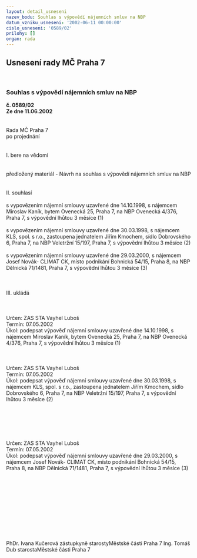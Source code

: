 ```yaml
---
layout: detail_usneseni
nazev_bodu: Souhlas s výpovědí nájemních smluv na NBP
datum_vzniku_usneseni: '2002-06-11 00:00:00'
cislo_usneseni: '0589/02'
prilohy: []
organ: rada
---
```

<div id="ucUsn_pList" class="usn">
	<span><h2>Usnesení rady MČ Praha 7 </h2>
<br></span><div class="standBody">
<span><h3>Souhlas s výpovědí nájemních smluv na NBP</h3></span><div class="center">
		<strong>č. 0589/02</strong><br>
	</div>
<div class="center">
		<strong>Ze dne 11.06.2002</strong><br><br>
	</div>
<br>Rada MČ Praha 7<br>po projednání<br><br><br>I.	bere na vědomí<br><br> <br>předložený materiál - Návrh na souhlas s výpovědí nájemních smluv na NBP<br><br><br>II.	souhlasí <br><br>s vypovězením nájemní smlouvy uzavřené dne 14.10.1998, s nájemcem Miroslav Kaník, bytem Ovenecká 25, Praha 7, na NBP Ovenecká 4/376, Praha 7, s výpovědní lhůtou 3 měsíce (1)<br><br>s vypovězením nájemní smlouvy uzavřené dne 30.03.1998, s nájemcem KLS, spol. s r.o., zastoupena jednatelem Jiřím Kmochem, sídlo Dobrovského 6, Praha 7, na NBP Veletržní 15/197, Praha 7, s výpovědní lhůtou 3 měsíce (2)<br><br>s vypovězením nájemní smlouvy uzavřené dne 29.03.2000, s nájemcem Josef Novák- CLIMAT CK, místo podnikání Bohnická 54/15, Praha 8, na NBP Dělnická 71/1481, Praha 7, s výpovědní lhůtou 3 měsíce (3)<br><br><br><br>III.	ukládá <br><br><br> <br>Určen:	ZAS STA Vayhel Luboš<br>Termín: 07.05.2002<br>Úkol:	podepsat výpověď nájemní smlouvy uzavřené dne 14.10.1998, s nájemcem Miroslav Kaník, bytem Ovenecká 25, Praha 7, na NBP Ovenecká 4/376, Praha 7, s výpovědní lhůtou 3 měsíce (1)<br> <br> <br> <br>Určen:	ZAS STA Vayhel Luboš<br>Termín: 07.05.2002<br>Úkol:	podepsat výpověď nájemní smlouvy uzavřené dne 30.03.1998, s nájemcem KLS, spol. s r.o., zastoupena jednatelem Jiřím Kmochem, sídlo Dobrovského 6, Praha 7, na NBP Veletržní 15/197, Praha 7, s výpovědní lhůtou 3 měsíce (2)<br> <br><br><br> <br><br> <br>Určen:	ZAS STA Vayhel Luboš<br>Termín: 07.05.2002<br>Úkol:	podepsat výpověď nájemní smlouvy uzavřené dne 29.03.2000, s nájemcem Josef Novák- CLIMAT CK, místo podnikání Bohnická 54/15, Praha 8, na NBP Dělnická 71/1481, Praha 7, s výpovědní lhůtou 3 měsíce (3)<br> <br> <br> <br> <br><br><br> <br> <br><br> <br>	<br>PhDr. Ivana Kučerová zástupkyně starostyMěstské části Praha 7	Ing. Tomáš Dub starostaMěstské části Praha 7<br>	<br><br>
</div>
</div>